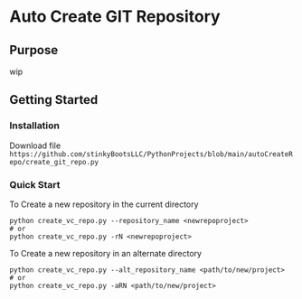 # Auto Create GIT Repository

## Purpose

wip

## Getting Started

### Installation

Download file `https://github.com/stinkyBootsLLC/PythonProjects/blob/main/autoCreateRepo/create_git_repo.py`

### Quick Start

To Create a new repository in the current directory

```
python create_vc_repo.py --repository_name <newrepoproject>
# or
python create_vc_repo.py -rN <newrepoproject> 
```

To Create a new repository in an alternate directory 

```
python create_vc_repo.py --alt_repository_name <path/to/new/project>
# or
python create_vc_repo.py -aRN <path/to/new/project> 
```